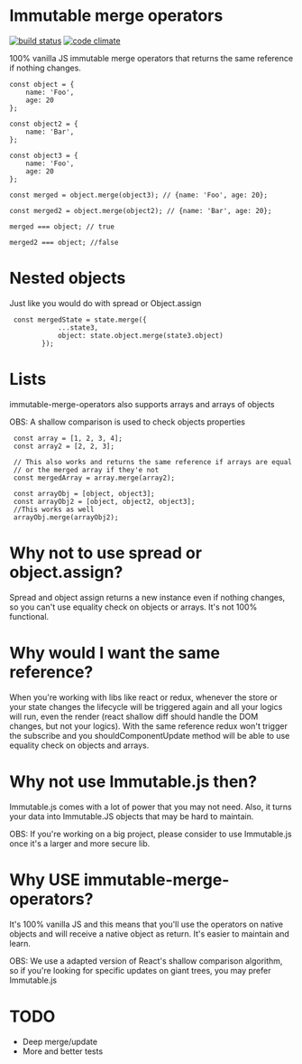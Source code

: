 # Immutable merge operators
[![build status](https://img.shields.io/travis/reactjs/redux/master.svg)](https://travis-ci.org/tsirlucas/immutable-merge-operators)
[![code climate](https://codeclimate.com/github/redux-observable/redux-observable/badges/gpa.svg)](https://codeclimate.com/github/tsirlucas/immutable-merge-operators)

100% vanilla JS immutable merge operators that returns the same reference if 
nothing changes.

    const object = {
        name: 'Foo',
        age: 20
    };
    
    const object2 = {
        name: 'Bar',
    };
    
    const object3 = {
        name: 'Foo',
        age: 20
    };
    
    const merged = object.merge(object3); // {name: 'Foo', age: 20};
    
    const merged2 = object.merge(object2); // {name: 'Bar', age: 20};
    
    merged === object; // true
    
    merged2 === object; //false
    
# Nested objects
Just like you would do with spread or Object.assign

     const mergedState = state.merge({
                ...state3,
                object: state.object.merge(state3.object)
            });
            
# Lists
immutable-merge-operators also supports arrays and arrays of objects

OBS: A shallow comparison is used to check objects properties
    
     const array = [1, 2, 3, 4];
     const array2 = [2, 2, 3];
     
     // This also works and returns the same reference if arrays are equal
     // or the merged array if they'e not
     const mergedArray = array.merge(array2);
     
     const arrayObj = [object, object3];
     const arrayObj2 = [object, object2, object3];
     //This works as well
     arrayObj.merge(arrayObj2);

# Why not to use spread or object.assign?
Spread and object assign returns a new instance even if nothing changes, so
you can't use equality check on objects or arrays. It's not 100% functional.

# Why would I want the same reference?
When you're working with libs like react or redux, whenever the store
or your state changes the lifecycle will be triggered again and all your logics
will run, even the render (react shallow diff should handle the DOM changes, but 
not your logics). With the same reference redux won't trigger the subscribe
and you shouldComponentUpdate method will be able to use equality check
on objects and arrays.

# Why not use Immutable.js then?
Immutable.js comes with a lot of power that you may not need. Also, it turns 
your data into Immutable.JS objects that may be hard to maintain.

OBS: If you're working on a big project, please consider to use Immutable.js
once it's a larger and more secure lib.

# Why USE immutable-merge-operators?
It's 100% vanilla JS and this means that you'll use the operators on native
objects and will receive a native object as return. It's easier to maintain
and learn.

OBS: We use a adapted version of React's shallow comparison algorithm, so if
you're looking for specific updates on giant trees, you may prefer Immutable.js

# TODO
- Deep merge/update
- More and better tests